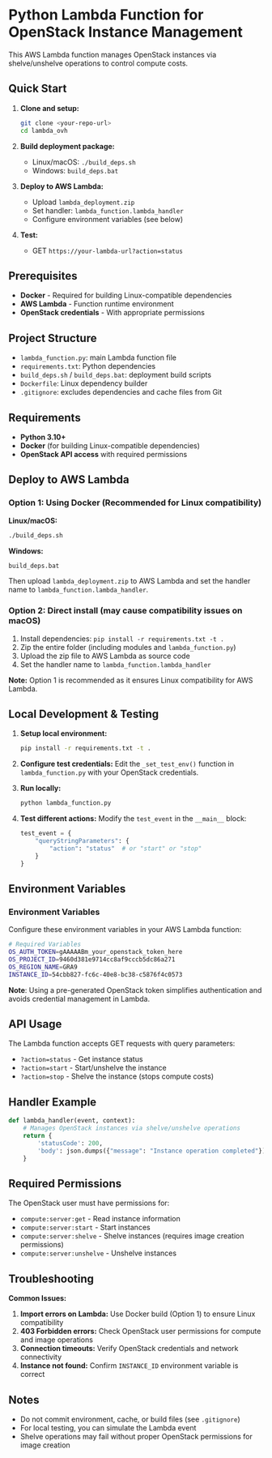 # Python Lambda Function for OpenStack Instance Management

This AWS Lambda function manages OpenStack instances via shelve/unshelve operations to control compute costs.

## Quick Start

1. **Clone and setup:**
   ```bash
   git clone <your-repo-url>
   cd lambda_ovh
   ```

2. **Build deployment package:**
   - Linux/macOS: `./build_deps.sh`
   - Windows: `build_deps.bat`

3. **Deploy to AWS Lambda:**
   - Upload `lambda_deployment.zip`
   - Set handler: `lambda_function.lambda_handler`
   - Configure environment variables (see below)

4. **Test:**
   - GET `https://your-lambda-url?action=status`

## Prerequisites

- **Docker** - Required for building Linux-compatible dependencies
- **AWS Lambda** - Function runtime environment
- **OpenStack credentials** - With appropriate permissions

## Project Structure

- `lambda_function.py`: main Lambda function file
- `requirements.txt`: Python dependencies
- `build_deps.sh` / `build_deps.bat`: deployment build scripts
- `Dockerfile`: Linux dependency builder
- `.gitignore`: excludes dependencies and cache files from Git

## Requirements

- **Python 3.10+**
- **Docker** (for building Linux-compatible dependencies)
- **OpenStack API access** with required permissions

## Deploy to AWS Lambda

### Option 1: Using Docker (Recommended for Linux compatibility)

**Linux/macOS:**
```bash
./build_deps.sh
```

**Windows:**
```cmd
build_deps.bat
```

Then upload `lambda_deployment.zip` to AWS Lambda and set the handler name to `lambda_function.lambda_handler`.

### Option 2: Direct install (may cause compatibility issues on macOS)

1. Install dependencies: `pip install -r requirements.txt -t .`
2. Zip the entire folder (including modules and `lambda_function.py`)
3. Upload the zip file to AWS Lambda as source code
4. Set the handler name to `lambda_function.lambda_handler`

**Note:** Option 1 is recommended as it ensures Linux compatibility for AWS Lambda.

## Local Development & Testing

1. **Setup local environment:**

   ```bash
   pip install -r requirements.txt -t .
   ```

2. **Configure test credentials:**
   Edit the `_set_test_env()` function in `lambda_function.py` with your OpenStack credentials.

3. **Run locally:**

   ```bash
   python lambda_function.py
   ```

4. **Test different actions:**
   Modify the `test_event` in the `__main__` block:

   ```python
   test_event = {
       "queryStringParameters": {
           "action": "status"  # or "start" or "stop"
       }
   }
   ```

## Environment Variables

### Environment Variables

Configure these environment variables in your AWS Lambda function:

```bash
# Required Variables
OS_AUTH_TOKEN=gAAAAABm_your_openstack_token_here
OS_PROJECT_ID=9460d381e9714cc8af9cccb5dc86a271
OS_REGION_NAME=GRA9
INSTANCE_ID=54cbb827-fc6c-40e8-bc38-c5876f4c0573
```

**Note**: Using a pre-generated OpenStack token simplifies authentication and avoids credential management in Lambda.

## API Usage

The Lambda function accepts GET requests with query parameters:

- `?action=status` - Get instance status
- `?action=start` - Start/unshelve the instance
- `?action=stop` - Shelve the instance (stops compute costs)

## Handler Example

```python
def lambda_handler(event, context):
    # Manages OpenStack instances via shelve/unshelve operations
    return {
        'statusCode': 200,
        'body': json.dumps({"message": "Instance operation completed"})
    }
```

## Required Permissions

The OpenStack user must have permissions for:

- `compute:server:get` - Read instance information
- `compute:server:start` - Start instances
- `compute:server:shelve` - Shelve instances (requires image creation permissions)
- `compute:server:unshelve` - Unshelve instances

## Troubleshooting

**Common Issues:**

1. **Import errors on Lambda:** Use Docker build (Option 1) to ensure Linux compatibility
2. **403 Forbidden errors:** Check OpenStack user permissions for compute and image operations
3. **Connection timeouts:** Verify OpenStack credentials and network connectivity
4. **Instance not found:** Confirm `INSTANCE_ID` environment variable is correct

## Notes

- Do not commit environment, cache, or build files (see `.gitignore`)
- For local testing, you can simulate the Lambda event
- Shelve operations may fail without proper OpenStack permissions for image creation